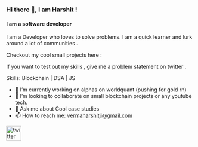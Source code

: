 ### Hi there 👋, I am Harshit !
#### I am a software developer
I am a Developer who loves to solve problems. 
I am a quick learner and lurk around a lot of communities .

Checkout my cool small projects here :

If you want to test out my skills , give me a problem statement on twitter .

Skills: Blockchain | DSA | JS

- 🔭 I’m currently working on alphas on worldquant (pushing for gold rn) 
- 👯 I’m looking to collaborate on small blockchain projects or any youtube tech. 
- 💬 Ask me about Cool case studies 
- 📫 How to reach me: vermaharshitji@gmail.com 


[<img src='https://cdn.jsdelivr.net/npm/simple-icons@3.0.1/icons/twitter.svg' alt='twitter' height='40'>](https://twitter.com/https://twitter.com/vermaharshitji)  

